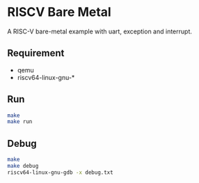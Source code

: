 # RISCV Bare Metal
A RISC-V bare-metal example with uart, exception and interrupt.

## Requirement
- qemu
- riscv64-linux-gnu-*

## Run
```bash
make
make run
```

## Debug
```bash
make
make debug
riscv64-linux-gnu-gdb -x debug.txt
```

